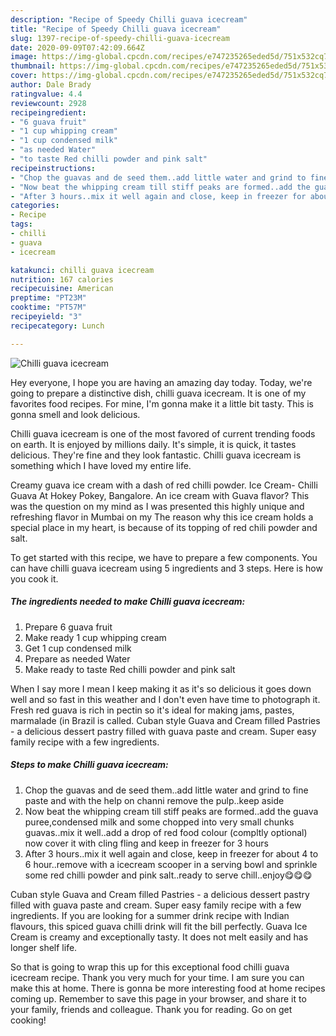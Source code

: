 ```yaml
---
description: "Recipe of Speedy Chilli guava icecream"
title: "Recipe of Speedy Chilli guava icecream"
slug: 1397-recipe-of-speedy-chilli-guava-icecream
date: 2020-09-09T07:42:09.664Z
image: https://img-global.cpcdn.com/recipes/e747235265eded5d/751x532cq70/chilli-guava-icecream-recipe-main-photo.jpg
thumbnail: https://img-global.cpcdn.com/recipes/e747235265eded5d/751x532cq70/chilli-guava-icecream-recipe-main-photo.jpg
cover: https://img-global.cpcdn.com/recipes/e747235265eded5d/751x532cq70/chilli-guava-icecream-recipe-main-photo.jpg
author: Dale Brady
ratingvalue: 4.4
reviewcount: 2928
recipeingredient:
- "6 guava fruit"
- "1 cup whipping cream"
- "1 cup condensed milk"
- "as needed Water"
- "to taste Red chilli powder and pink salt"
recipeinstructions:
- "Chop the guavas and de seed them..add little water and grind to fine paste and with the help on channi remove the pulp..keep aside"
- "Now beat the whipping cream till stiff peaks are formed..add the guava puree,condensed milk and some chopped into very small chunks guavas..mix it well..add a drop of red food colour (compltly optional) now cover it with cling fling and keep in freezer for 3 hours"
- "After 3 hours..mix it well again and close, keep in freezer for about 4 to 6 hour..remove with a icecream scooper in a serving bowl and sprinkle some red chilli powder and pink salt..ready to serve chill..enjoy😋😋😋"
categories:
- Recipe
tags:
- chilli
- guava
- icecream

katakunci: chilli guava icecream 
nutrition: 167 calories
recipecuisine: American
preptime: "PT23M"
cooktime: "PT57M"
recipeyield: "3"
recipecategory: Lunch

---
```



![Chilli guava icecream](https://img-global.cpcdn.com/recipes/e747235265eded5d/751x532cq70/chilli-guava-icecream-recipe-main-photo.jpg)

Hey everyone, I hope you are having an amazing day today. Today, we're going to prepare a distinctive dish, chilli guava icecream. It is one of my favorites food recipes. For mine, I'm gonna make it a little bit tasty. This is gonna smell and look delicious.

Chilli guava icecream is one of the most favored of current trending foods on earth. It is enjoyed by millions daily. It's simple, it is quick, it tastes delicious. They're fine and they look fantastic. Chilli guava icecream is something which I have loved my entire life.

Creamy guava ice cream with a dash of red chilli powder. Ice Cream- Chilli Guava At Hokey Pokey, Bangalore. An ice cream with Guava flavor? This was the question on my mind as I was presented this highly unique and refreshing flavor in Mumbai on my The reason why this ice cream holds a special place in my heart, is because of its topping of red chili powder and salt.


To get started with this recipe, we have to prepare a few components. You can have chilli guava icecream using 5 ingredients and 3 steps. Here is how you cook it.

<!--inarticleads1-->

##### The ingredients needed to make Chilli guava icecream:

1. Prepare 6 guava fruit
1. Make ready 1 cup whipping cream
1. Get 1 cup condensed milk
1. Prepare as needed Water
1. Make ready to taste Red chilli powder and pink salt


When I say more I mean I keep making it as it&#39;s so delicious it goes down well and so fast in this weather and I don&#39;t even have time to photograph it. Fresh red guava is rich in pectin so it&#39;s ideal for making jams, pastes, marmalade (in Brazil is called. Cuban style Guava and Cream filled Pastries - a delicious dessert pastry filled with guava paste and cream. Super easy family recipe with a few ingredients. 

<!--inarticleads2-->

##### Steps to make Chilli guava icecream:

1. Chop the guavas and de seed them..add little water and grind to fine paste and with the help on channi remove the pulp..keep aside
1. Now beat the whipping cream till stiff peaks are formed..add the guava puree,condensed milk and some chopped into very small chunks guavas..mix it well..add a drop of red food colour (compltly optional) now cover it with cling fling and keep in freezer for 3 hours
1. After 3 hours..mix it well again and close, keep in freezer for about 4 to 6 hour..remove with a icecream scooper in a serving bowl and sprinkle some red chilli powder and pink salt..ready to serve chill..enjoy😋😋😋


Cuban style Guava and Cream filled Pastries - a delicious dessert pastry filled with guava paste and cream. Super easy family recipe with a few ingredients. If you are looking for a summer drink recipe with Indian flavours, this spiced guava chilli drink will fit the bill perfectly. Guava Ice Cream is creamy and exceptionally tasty. It does not melt easily and has longer shelf life. 

So that is going to wrap this up for this exceptional food chilli guava icecream recipe. Thank you very much for your time. I am sure you can make this at home. There is gonna be more interesting food at home recipes coming up. Remember to save this page in your browser, and share it to your family, friends and colleague. Thank you for reading. Go on get cooking!
